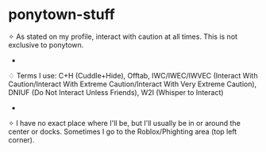 # ponytown-stuff
✧ As stated on my profile, interact with caution at all times. This is not exclusive to ponytown.

-

♢ Terms I use: C+H (Cuddle+Hide), Offtab, IWC/IWEC/IWVEC (Interact With Caution/Interact With Extreme Caution/Interact With Very Extreme Caution), DNIUF (Do Not Interact Unless Friends), W2I (Whisper to Interact)

-

✧ I have no exact place where I'll be, but I'll usually be in or around the center or docks. Sometimes I go to the Roblox/Phighting area (top left corner).
